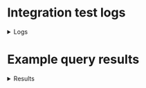 # Integration test logs
<details>
  <summary>Logs</summary>
  
```
Add passing integration test logs here
```
</details>

# Example query results
<details>
  <summary>Results</summary>
  
```
Add example SQL query results here (please include the input queries as well)
```
</details>